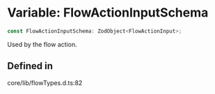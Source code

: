 # Variable: FlowActionInputSchema

```ts
const FlowActionInputSchema: ZodObject<FlowActionInput>;
```

Used by the flow action.

## Defined in

core/lib/flowTypes.d.ts:82

